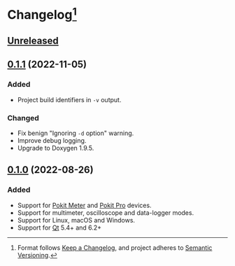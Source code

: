 # Changelog[^1]

## [Unreleased][]

## [0.1.1][] (2022-11-05)

### Added

- Project build identifiers in `-v` output.

### Changed

- Fix benign "Ignoring `-d` option" warning.
- Improve debug logging.
- Upgrade to Doxygen 1.9.5.

## [0.1.0][] (2022-08-26)

### Added

- Support for [Pokit Meter][] and [Pokit Pro][] devices.
- Support for multimeter, oscilloscope and data-logger modes.
- Support for Linux, macOS and Windows.
- Support for [Qt][] 5.4+ and 6.2+

[Unreleased]: https://github.com/pcolby/qtpokit/compare/v0.1.1...HEAD
[0.1.1]: https://github.com/pcolby/qtpokit/releases/tag/v0.1.1
[0.1.0]: https://github.com/pcolby/qtpokit/releases/tag/v0.1.0

[Pokit Meter]: https://www.pokitinnovations.com/pokit-meter/
[Pokit Pro]:   https://www.pokitinnovations.com/pokit-pro/
[Qt]:          https://www.qt.io/

[^1]: Format follows [Keep a Changelog](https://keepachangelog.com/en/1.0.0/), and
  project adheres to [Semantic Versioning](https://semver.org/spec/v2.0.0.html).
